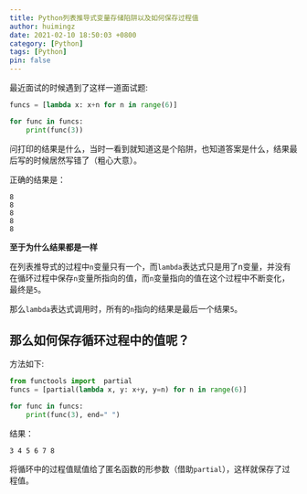 ```yaml
---
title: Python列表推导式变量存储陷阱以及如何保存过程值
author: huimingz
date: 2021-02-10 18:50:03 +0800
category: [Python]
tags: [Python]
pin: false
---
```


最近面试的时候遇到了这样一道面试题:

```py
funcs = [lambda x: x+n for n in range(6)]

for func in funcs:
    print(func(3))
```

问打印的结果是什么，当时一看到就知道这是个陷阱，也知道答案是什么，结果最后写的时候居然写错了（粗心大意）。

正确的结果是：
```
8
8
8
8
8
```



**至于为什么结果都是一样**

在列表推导式的过程中`n`变量只有一个，而`lambda`表达式只是用了n变量，并没有在循环过程中保存`n`变量所指向的值，而`n`变量指向的值在这个过程中不断变化，最终是`5`。

那么`lambda`表达式调用时，所有的`n`指向的结果是最后一个结果`5`。

## 那么如何保存循环过程中的值呢？

方法如下:
```python
from functools import  partial
funcs = [partial(lambda x, y: x+y, y=n) for n in range(6)]

for func in funcs:
    print(func(3), end=" ")
```

结果：
```
3 4 5 6 7 8 
```

将循环中的过程值赋值给了匿名函数的形参数（借助`partial`），这样就保存了过程值。